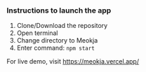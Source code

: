 
### Instructions to launch the app

1. Clone/Download the repository
2. Open terminal
3. Change directory to Meokja
4. Enter command: `npm start`


For live demo, visit https://meokja.vercel.app/


